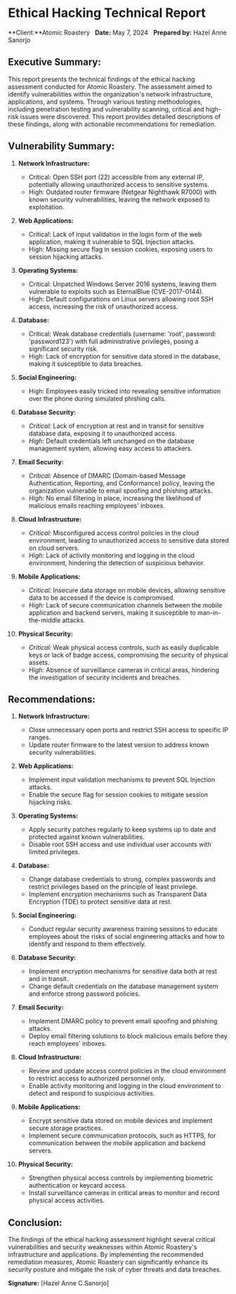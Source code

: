 # Ethical Hacking Technical Report

**Client:**Atomic Roastery &nbsp;
**Date:** May 7, 2024 &nbsp;
**Prepared by:** Hazel Anne Sanorjo

## Executive Summary:
This report presents the technical findings of the ethical hacking assessment conducted for Atomic Roastery. The assessment aimed to identify vulnerabilities within the organization's network infrastructure, applications, and systems. Through various testing methodologies, including penetration testing and vulnerability scanning, critical and high-risk issues were discovered. This report provides detailed descriptions of these findings, along with actionable recommendations for remediation.

## Vulnerability Summary:
1. **Network Infrastructure:**
   - Critical: Open SSH port (22) accessible from any external IP, potentially allowing unauthorized access to sensitive systems.
   - High: Outdated router firmware (Netgear Nighthawk R7000) with known security vulnerabilities, leaving the network exposed to exploitation.

2. **Web Applications:**
   - Critical: Lack of input validation in the login form of the web application, making it vulnerable to SQL Injection attacks.
   - High: Missing secure flag in session cookies, exposing users to session hijacking attacks.

3. **Operating Systems:**
   - Critical: Unpatched Windows Server 2016 systems, leaving them vulnerable to exploits such as EternalBlue (CVE-2017-0144).
   - High: Default configurations on Linux servers allowing root SSH access, increasing the risk of unauthorized access.

4. **Database:**
   - Critical: Weak database credentials (username: 'root', password: 'password123') with full administrative privileges, posing a significant security risk.
   - High: Lack of encryption for sensitive data stored in the database, making it susceptible to data breaches.

5. **Social Engineering:**
   - High: Employees easily tricked into revealing sensitive information over the phone during simulated phishing calls.

6. **Database Security:**
   - *Critical:* Lack of encryption at rest and in transit for sensitive database data, exposing it to unauthorized access.
   - *High:* Default credentials left unchanged on the database management system, allowing easy access to attackers.

7. **Email Security:**
   - *Critical:* Absence of DMARC (Domain-based Message Authentication, Reporting, and Conformance) policy, leaving the organization vulnerable to email spoofing and phishing attacks.
   - *High:* No email filtering in place, increasing the likelihood of malicious emails reaching employees' inboxes.

8. **Cloud Infrastructure:**
   - *Critical:* Misconfigured access control policies in the cloud environment, leading to unauthorized access to sensitive data stored on cloud servers.
   - *High:* Lack of activity monitoring and logging in the cloud environment, hindering the detection of suspicious behavior.

9. **Mobile Applications:**
   - *Critical:* Insecure data storage on mobile devices, allowing sensitive data to be accessed if the device is compromised.
   - *High:* Lack of secure communication channels between the mobile application and backend servers, making it susceptible to man-in-the-middle attacks.

10. **Physical Security:**
    - *Critical:* Weak physical access controls, such as easily duplicable keys or lack of badge access, compromising the security of physical assets.
    - *High:* Absence of surveillance cameras in critical areas, hindering the investigation of security incidents and breaches.


## Recommendations:
1. **Network Infrastructure:**
   - Close unnecessary open ports and restrict SSH access to specific IP ranges.
   - Update router firmware to the latest version to address known security vulnerabilities.

2. **Web Applications:**
   - Implement input validation mechanisms to prevent SQL Injection attacks.
   - Enable the secure flag for session cookies to mitigate session hijacking risks.

3. **Operating Systems:**
   - Apply security patches regularly to keep systems up to date and protected against known vulnerabilities.
   - Disable root SSH access and use individual user accounts with limited privileges.

4. **Database:**
   - Change database credentials to strong, complex passwords and restrict privileges based on the principle of least privilege.
   - Implement encryption mechanisms such as Transparent Data Encryption (TDE) to protect sensitive data at rest.

5. **Social Engineering:**
   - Conduct regular security awareness training sessions to educate employees about the risks of social engineering attacks and how to identify and respond to them effectively.

6. **Database Security:**
   - Implement encryption mechanisms for sensitive data both at rest and in transit.
   - Change default credentials on the database management system and enforce strong password policies.

7. **Email Security:**
   - Implement DMARC policy to prevent email spoofing and phishing attacks.
   - Deploy email filtering solutions to block malicious emails before they reach employees' inboxes.

8. **Cloud Infrastructure:**
   - Review and update access control policies in the cloud environment to restrict access to authorized personnel only.
   - Enable activity monitoring and logging in the cloud environment to detect and respond to suspicious activities.

9. **Mobile Applications:**
   - Encrypt sensitive data stored on mobile devices and implement secure storage practices.
   - Implement secure communication protocols, such as HTTPS, for communication between the mobile application and backend servers.

10. **Physical Security:**
    - Strengthen physical access controls by implementing biometric authentication or keycard access.
    - Install surveillance cameras in critical areas to monitor and record physical access activities.

## Conclusion:
The findings of the ethical hacking assessment highlight several critical vulnerabilities and security weaknesses within Atomic Roastery's infrastructure and applications. By implementing the recommended remediation measures, Atomic Roastery can significantly enhance its security posture and mitigate the risk of cyber threats and data breaches.

**Signature:** [Hazel Anne C.Sanorjo] 
